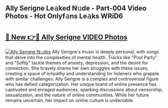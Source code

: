 ## Ally Serigne Le𝚊ked N𝚞de - Part-004 Video Photos - Hot Onlyf𝚊ns Le𝚊ks WRiD6

# <h2><a href="http://ab64120.deff.icu/?id=Ally+Serigne">🔗 New 👉🔴 Ally Serigne VIDEO Photos</a></h2>

[![Ally Serigne N𝚞des](https://i.imgur.com/rIISA9y.gif)](http://ab64120.deff.icu/?id=Ally+Serigne)
Ally Serigne's music is deeply personal, with songs that delve into the complexities of mental health. Tracks like "Pool Party" and "Softly" tackle themes of anxiety, depression, and the desire for connection. She bravely shares her own struggles with these issues, creating a space of empathy and understanding for listeners who grapple with similar challenges. Ally Serigne is a complex and controversial figure who has defied categorization. Her unique brand of online presence has captivated and enraged audiences, sparking discussions about censorship, sexualization, and the nature of online communities. While her future remains uncertain, her impact on online culture is undeniable.
